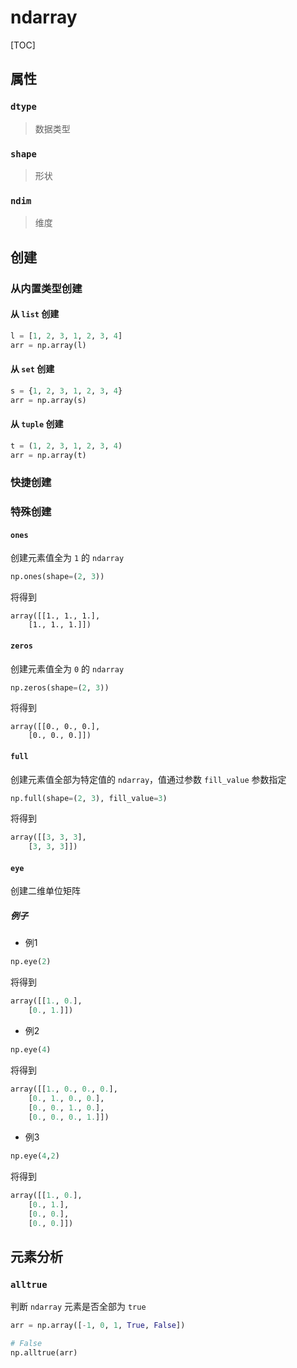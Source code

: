 # ndarray

[TOC]

## 属性

### `dtype`

> 数据类型

### `shape`

> 形状
>

### `ndim`

> 维度
>

## 创建

### 从内置类型创建

#### 从 `list` 创建

``` Python
l = [1, 2, 3, 1, 2, 3, 4]
arr = np.array(l)
```

#### 从 `set` 创建

``` Python
s = {1, 2, 3, 1, 2, 3, 4}
arr = np.array(s)
```

#### 从 `tuple` 创建

``` Python
t = (1, 2, 3, 1, 2, 3, 4)
arr = np.array(t)
```

### 快捷创建



### 特殊创建

#### `ones`

创建元素值全为 `1` 的 `ndarray`

``` Python
np.ones(shape=(2, 3))
```

将得到

``` 
array([[1., 1., 1.],
    [1., 1., 1.]])
```

#### `zeros`

创建元素值全为 `0` 的 `ndarray`

``` Python
np.zeros(shape=(2, 3))
```

将得到

``` 
array([[0., 0., 0.],
    [0., 0., 0.]])
```

#### `full`

创建元素值全部为特定值的 `ndarray`，值通过参数 `fill_value` 参数指定

``` Python
np.full(shape=(2, 3), fill_value=3)
```

将得到

``` Python
array([[3, 3, 3],
    [3, 3, 3]])
```

#### `eye`

创建二维单位矩阵

##### 例子

* 例1

``` Python
np.eye(2)
```

将得到

``` Python
array([[1., 0.],
    [0., 1.]])
```

* 例2

``` Python
np.eye(4)
```

将得到

``` Python
array([[1., 0., 0., 0.],
    [0., 1., 0., 0.],
    [0., 0., 1., 0.],
    [0., 0., 0., 1.]])
```

* 例3

``` Python
np.eye(4,2)
```

将得到

``` Python
array([[1., 0.],
    [0., 1.],
    [0., 0.],
    [0., 0.]])
```

## 元素分析

### `alltrue`

判断 `ndarray` 元素是否全部为 `true`

```Python
arr = np.array([-1, 0, 1, True, False])

# False
np.alltrue(arr)
```

